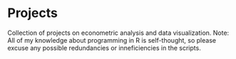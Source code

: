 # Projects
Collection of projects on econometric analysis and data visualization.
Note: All of my knowledge about programming in R is self-thought, so please excuse any possible redundancies or inneficiencies in the scripts. 
